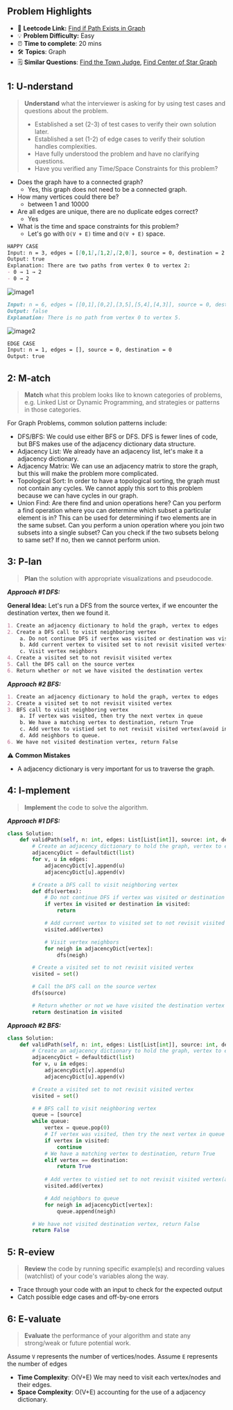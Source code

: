 ## Problem Highlights

* 🔗 **Leetcode Link:** [Find if Path Exists in Graph](https://leetcode.com/problems/find-if-path-exists-in-graph/)
* 💡 **Problem Difficulty:** Easy
* ⏰ **Time to complete**: 20 mins
* 🛠️ **Topics**: Graph 
* 🗒️ **Similar Questions**: [Find the Town Judge](https://leetcode.com/problems/find-the-town-judge/), [Find Center of Star Graph](https://leetcode.com/problems/find-center-of-star-graph/)
    
## 1: U-nderstand
 
> **Understand** what the interviewer is asking for by using test cases and questions about the problem.
> 
> - Established a set (2-3) of test cases to verify their own solution later.
> - Established a set (1-2) of edge cases to verify their solution handles complexities.
> - Have fully understood the problem and have no clarifying questions.
> - Have you verified any Time/Space Constraints for this problem?

- Does the graph have to a connected graph?
  - Yes, this graph does not need to be a connected graph.
- How many vertices could there be?
    - between 1 and 10000
- Are all edges are unique, there are no duplicate edges correct?
    - Yes
- What is the time and space constraints for this problem?
    - Let's go with `O(V + E)` time and `O(V + E)` space. 

```markdown
HAPPY CASE
Input: n = 3, edges = [[0,1],[1,2],[2,0]], source = 0, destination = 2
Output: true
Explanation: There are two paths from vertex 0 to vertex 2:
- 0 → 1 → 2
- 0 → 2
```
![image1](https://assets.leetcode.com/uploads/2021/08/14/validpath-ex1.png)
```markdown
Input: n = 6, edges = [[0,1],[0,2],[3,5],[5,4],[4,3]], source = 0, destination = 5
Output: false
Explanation: There is no path from vertex 0 to vertex 5.
```
![image2](https://assets.leetcode.com/uploads/2021/08/14/validpath-ex2.png)
```markdown
EDGE CASE
Input: n = 1, edges = [], source = 0, destination = 0
Output: true
```   
    
## 2: M-atch

> **Match** what this problem looks like to known categories of problems, e.g. Linked List or Dynamic Programming, and strategies or patterns in those categories.

For Graph Problems, common solution patterns include:


- DFS/BFS: We could use either BFS or DFS. DFS is fewer lines of code, but BFS makes use of the adjacency dictionary data structure.
- Adjacency List: We already have an adjacency list, let's make it a adjacency dictionary.
- Adjacency Matrix: We can use an adjacency matrix to store the graph, but this will make the problem more complicated.
- Topological Sort: In order to have a topological sorting, the graph must not contain any cycles. We cannot apply this sort to this problem because we can have cycles in our graph.
- Union Find: Are there find and union operations here? Can you perform a find operation where you can determine which subset a particular element is in? This can be used for determining if two elements are in the same subset. Can you perform a union operation where you join two subsets into a single subset? Can you check if the two subsets belong to same set? If no, then we cannot perform union. 

## 3: P-lan

> **Plan** the solution with appropriate visualizations and pseudocode.

***Approach #1 DFS:***

**General Idea:** Let's run a DFS from the source vertex, if we encounter the destination vertex, then we found it. 

```markdown
1. Create an adjacency dictionary to hold the graph, vertex to edges
2. Create a DFS call to visit neighboring vertex
    a. Do not continue DFS if vertex was visited or destination was visited
    b. Add current vertex to visited set to not revisit visited vertex(avoid infinite loop)
    c. Visit vertex neighbors
4. Create a visited set to not revisit visited vertex
5. Call the DFS call on the source vertex
6. Return whether or not we have visited the destination vertex
```

***Approach #2 BFS:***

```markdown
1. Create an adjacency dictionary to hold the graph, vertex to edges
2. Create a visited set to not revisit visited vertex
3. BFS call to visit neighboring vertex
    a. If vertex was visited, then try the next vertex in queue
    b. We have a matching vertex to destination, return True
    c. Add vertex to vistied set to not revisit visited vertex(avoid infinite loop)
    d. Add neighbors to queue.
6. We have not visited destination vertex, return False
```


⚠️ **Common Mistakes**

* A adjacency dictionary is very important for us to traverse the graph.
 
## 4: I-mplement

> **Implement** the code to solve the algorithm.

***Approach #1 DFS:***

```python
class Solution:
    def validPath(self, n: int, edges: List[List[int]], source: int, destination: int) -> bool:
        # Create an adjacency dictionary to hold the graph, vertex to edges
        adjacencyDict = defaultdict(list)
        for v, u in edges:
            adjacencyDict[v].append(u)
            adjacencyDict[u].append(v)

        # Create a DFS call to visit neighboring vertex
        def dfs(vertex):
            # Do not continue DFS if vertex was visited or destination was visited
            if vertex in visited or destination in visited:
                return

            # Add current vertex to visited set to not revisit visited vertex(avoid infinite loop)
            visited.add(vertex)

            # Visit vertex neighbors
            for neigh in adjacencyDict[vertex]:
                dfs(neigh)

        # Create a visited set to not revisit visited vertex
        visited = set()

        # Call the DFS call on the source vertex
        dfs(source)

        # Return whether or not we have visited the destination vertex
        return destination in visited
```

***Approach #2 BFS:***

```python
class Solution:
    def validPath(self, n: int, edges: List[List[int]], source: int, destination: int) -> bool:
        # Create an adjacency dictionary to hold the graph, vertex to edges
        adjacencyDict = defaultdict(list)
        for v, u in edges:
            adjacencyDict[v].append(u)
            adjacencyDict[u].append(v)

        # Create a visited set to not revisit visited vertex
        visited = set()

        # # BFS call to visit neighboring vertex
        queue = [source]
        while queue:
            vertex = queue.pop(0)
            # If vertex was visited, then try the next vertex in queue
            if vertex in visited:
                continue
            # We have a matching vertex to destination, return True
            elif vertex == destination:
                return True
            
            # Add vertex to vistied set to not revisit visited vertex(avoid infinite loop)
            visited.add(vertex)

            # Add neighbors to queue
            for neigh in adjacencyDict[vertex]:
                queue.append(neigh)

        # We have not visited destination vertex, return False
        return False
```

## 5: R-eview

> **Review** the code by running specific example(s) and recording values (watchlist) of your code's variables along the way.

- Trace through your code with an input to check for the expected output
- Catch possible edge cases and off-by-one errors

## 6: E-valuate

> **Evaluate** the performance of your algorithm and state any strong/weak or future potential work.

Assume `V` represents the number of vertices/nodes.
Assume `E` represents the number of edges

* **Time Complexity**: O(V+E) We may need to visit each vertex/nodes and their edges.
* **Space Complexity**: O(V+E) accounting for the use of a adjacency dictionary.



